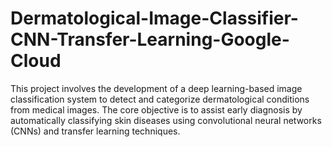 # Dermatological-Image-Classifier-CNN-Transfer-Learning-Google-Cloud
This project involves the development of a deep learning-based image classification system to detect and categorize dermatological conditions from medical images. The core objective is to assist early diagnosis by automatically classifying skin diseases using convolutional neural networks (CNNs) and transfer learning techniques.
